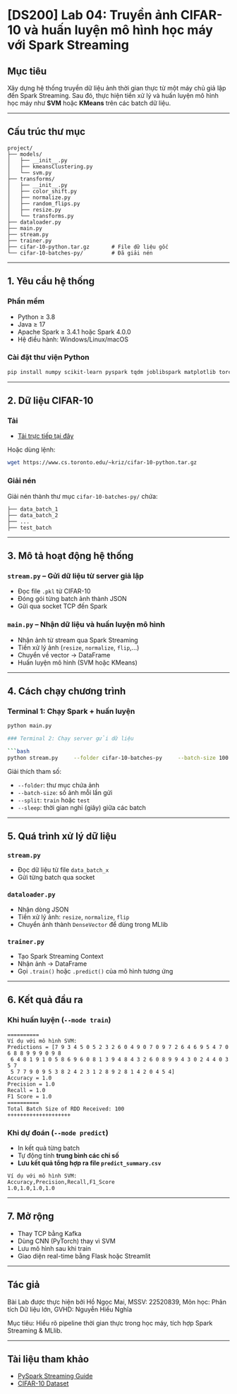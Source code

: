 
# [DS200] Lab 04: Truyền ảnh CIFAR-10 và huấn luyện mô hình học máy với Spark Streaming

## Mục tiêu
Xây dựng hệ thống truyền dữ liệu ảnh thời gian thực từ một máy chủ giả lập đến Spark Streaming. Sau đó, thực hiện tiền xử lý và huấn luyện mô hình học máy như **SVM** hoặc **KMeans** trên các batch dữ liệu.

---

## Cấu trúc thư mục
```
project/
├── models/
│   ├── __init__.py
│   ├── kmeansClustering.py
│   └── svm.py
├── transforms/
│   ├── __init__.py
│   ├── color_shift.py
│   ├── normalize.py
│   ├── random_flips.py
│   ├── resize.py
│   └── transforms.py
├── dataloader.py
├── main.py
├── stream.py
├── trainer.py
├── cifar-10-python.tar.gz       # File dữ liệu gốc
└── cifar-10-batches-py/         # Đã giải nén
```

---

## 1. Yêu cầu hệ thống

### Phần mềm

- Python ≥ 3.8
- Java ≥ 17
- Apache Spark ≥ 3.4.1 hoặc Spark 4.0.0
- Hệ điều hành: Windows/Linux/macOS

### Cài đặt thư viện Python

```bash
pip install numpy scikit-learn pyspark tqdm joblibspark matplotlib torch
```

---

## 2. Dữ liệu CIFAR-10

### Tải

- [Tải trực tiếp tại đây](https://www.cs.toronto.edu/~kriz/cifar-10-python.tar.gz)

Hoặc dùng lệnh:

```bash
wget https://www.cs.toronto.edu/~kriz/cifar-10-python.tar.gz
```

### Giải nén

Giải nén thành thư mục `cifar-10-batches-py/` chứa:
```
├── data_batch_1
├── data_batch_2
├── ...
├── test_batch
```

---

## 3. Mô tả hoạt động hệ thống

### `stream.py` – Gửi dữ liệu từ server giả lập

- Đọc file `.pkl` từ CIFAR-10
- Đóng gói từng batch ảnh thành JSON
- Gửi qua socket TCP đến Spark

### `main.py` – Nhận dữ liệu và huấn luyện mô hình

- Nhận ảnh từ stream qua Spark Streaming
- Tiền xử lý ảnh (`resize`, `normalize`, `flip`,...)
- Chuyển về vector → DataFrame
- Huấn luyện mô hình (SVM hoặc KMeans)

---

## 4. Cách chạy chương trình

### Terminal 1: Chạy Spark + huấn luyện

```bash
python main.py 

### Terminal 2: Chạy server gửi dữ liệu

```bash
python stream.py     --folder cifar-10-batches-py     --batch-size 100     --split train     --sleep 1
```

Giải thích tham số:
- `--folder`: thư mục chứa ảnh
- `--batch-size`: số ảnh mỗi lần gửi
- `--split`: `train` hoặc `test`
- `--sleep`: thời gian nghỉ (giây) giữa các batch

---

## 5. Quá trình xử lý dữ liệu

### `stream.py`

- Đọc dữ liệu từ file `data_batch_x`
- Gửi từng batch qua socket

### `dataloader.py`

- Nhận dòng JSON
- Tiền xử lý ảnh: `resize`, `normalize`, `flip`
- Chuyển ảnh thành `DenseVector` để dùng trong MLlib

### `trainer.py`

- Tạo Spark Streaming Context
- Nhận ảnh → DataFrame
- Gọi `.train()` hoặc `.predict()` của mô hình tương ứng

---

## 6. Kết quả đầu ra

### Khi huấn luyện (`--mode train`)
```text
==========
Ví dụ với mô hình SVM:
Predictions = [7 9 3 4 5 0 5 2 3 2 6 0 4 9 0 7 0 9 7 2 6 4 6 9 5 4 7 0 6 8 8 9 9 9 0 9 8
 6 4 8 1 9 1 0 5 8 6 9 6 0 8 1 3 9 4 8 4 3 2 6 0 8 9 9 4 3 0 2 4 4 0 3 5 7
 5 7 7 9 0 9 5 3 8 2 4 2 3 1 2 8 9 2 8 1 4 2 0 4 5 4]
Accuracy = 1.0
Precision = 1.0
Recall = 1.0
F1 Score = 1.0
==========
Total Batch Size of RDD Received: 100
++++++++++++++++++++
```

### Khi dự đoán (`--mode predict`)
- In kết quả từng batch
- Tự động tính **trung bình các chỉ số**
- **Lưu kết quả tổng hợp ra file `predict_summary.csv`**

```csv
Ví dụ với mô hình SVM:
Accuracy,Precision,Recall,F1_Score
1.0,1.0,1.0,1.0
```

---
## 7. Mở rộng

- Thay TCP bằng Kafka
- Dùng CNN (PyTorch) thay vì SVM
- Lưu mô hình sau khi train
- Giao diện real-time bằng Flask hoặc Streamlit

---

## Tác giả

Bài Lab được thực hiện bởi Hồ Ngọc Mai, MSSV: 22520839, Môn học: Phân tích Dữ liệu lớn, GVHD: Nguyễn Hiếu Nghĩa

Mục tiêu: Hiểu rõ pipeline thời gian thực trong học máy, tích hợp Spark Streaming & MLlib.

---

## Tài liệu tham khảo

- [PySpark Streaming Guide](https://spark.apache.org/docs/latest/streaming-programming-guide.html)
- [CIFAR-10 Dataset](https://www.cs.toronto.edu/~kriz/cifar.html)
